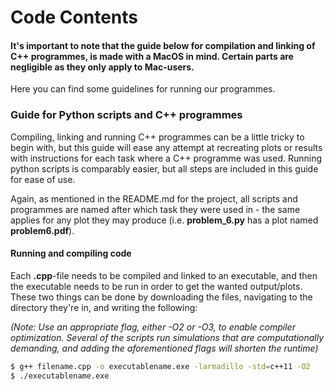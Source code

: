 #  Code Contents

#### It's important to note that the guide below for compilation and linking of C++ programmes, is made with a MacOS in mind. Certain parts are negligible as they only apply to Mac-users.

Here you can find some guidelines for running our programmes.

### Guide for Python scripts and C++ programmes

Compiling, linking and running C++ programmes can be a little tricky to begin with, but this guide will ease any attempt at recreating plots or results with instructions for each task where a C++ programme was used. Running python scripts is comparably easier, but all steps are included in this guide for ease of use.

Again, as mentioned in the README.md for the project, all scripts and programmes are named after which task they were used in - the same applies for any plot they may produce (i.e. **problem_6.py** has a plot named **problem6.pdf**).

#### Running and compiling code

Each **.cpp**-file needs to be compiled and linked to an executable, and then the executable needs to be run in order to get the wanted output/plots. These two things can be done by downloading the files, navigating to the directory they're in, and writing the following:

*(Note: Use an appropriate flag, either -O2 or -O3, to enable compiler optimization. Several of the scripts run simulations that are computationally demanding, and adding the aforementioned flags will shorten the runtime)*

```bash
$ g++ filename.cpp -o executablename.exe -larmadillo -std=c++11 -O2
$ ./executablename.exe
```

